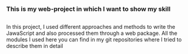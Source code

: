 ### This is my web-project in which I want to show my skill<h2>
        
In this project, I used different approaches and methods to write the JawaScript 
and also processed them through a web package. 
All the modules I used here you can find in my git repositories where I tried to 
describe them in detail 
